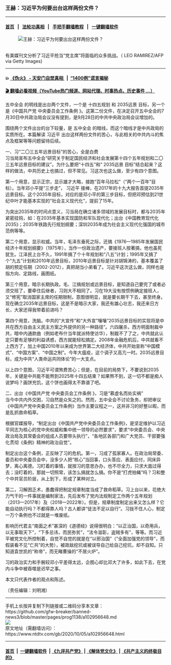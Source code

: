 ### 王赫：习近平为何要出台这样两份文件？
------------------------

#### [首页](https://github.com/gfw-breaker/banned-news3/blob/master/README.md) &nbsp;&nbsp;|&nbsp;&nbsp; [法轮功真相](https://github.com/begood0513/basic/blob/master/README.md)  &nbsp;&nbsp;|&nbsp;&nbsp; [手把手翻墙教程](https://github.com/gfw-breaker/guides/wiki)  &nbsp;&nbsp;|&nbsp;&nbsp; [一键翻墙软件](https://github.com/gfw-breaker/nogfw/blob/master/README.md)  



<div><div class="featured_image">
 <figure>
  <img alt="王赫：习近平为何要出台这样两份文件？" src="https://i.ntdtv.com/assets/uploads/2020/10/GettyImages-1214296586-800x450.jpg"/>
 </figure><br/>
 <span class="caption">
  有美媒刊文分析了习近平抢当“党主席”将面临的众多挑战。（ LEO RAMIREZ/AFP via Getty Images)
 </span>
</div>
</div><hr/>

#### 💥 [《伪火》 - 天安门自焚真相 ](http://158.247.195.190:10000/videos/blog/weihuo.html)&nbsp; |&nbsp; [“1400例”谎言揭秘  ](http://158.247.195.190:10000/videos/blog/jiexi1400.html)

#### [ 🎬  翻墙必看视频（YouTube热门频道、网站代理、时事热点、历史事件 ...）](https://github.com/gfw-breaker/links/blob/master/banned.md)

<div><div class="post_content" itemprop="articleBody">
 <p>
  <ok href="https://www.ntdtv.com/gb/五中全会.htm">
   五中全会
  </ok>
  的明线是出台两个文件，一个是
  <ok href="https://www.ntdtv.com/gb/十四五规划.htm">
   十四五规划
  </ok>
  和
  <ok href="https://www.ntdtv.com/gb/2035远景.htm">
   2035远景
  </ok>
  目标，另一个是《中国共产党
  <ok href="https://www.ntdtv.com/gb/中央委员会工作条例.htm">
   中央委员会工作条例
  </ok>
  》。这第二份文件，在决定召开五中全会的7月30日中共政治局会议没有提到，是9月28日的中共中央政治局会议增加的。
 </p>
 <p>
  围绕两个文件出台的台下较量，是
  <ok href="https://www.ntdtv.com/gb/五中全会.htm">
   五中全会
  </ok>
  的暗线，而这个暗线才是中共政局的实质所在。本篇解读
  <ok href="https://www.ntdtv.com/gb/习近平.htm">
   习近平
  </ok>
  出台这样两份文件的苦心，与此相关的中共内斗的焦点及框架等等问题留待后续。
 </p>
 <p>
  一、习“二〇三五年远景目标”的苦心，全是白费
  <br/>
  习当局宣布五中全会“研究关于制定国民经济和社会发展第十四个五年规划和二〇三五年远景目标的建议”。为什么要把“十四五”和“
  <ok href="https://www.ntdtv.com/gb/2035远景.htm">
   2035远景
  </ok>
  目标”结合起来？这样的做法，中共历史上也搞过，但不常见。习这次也这么做，至少有四个意图。
 </p>
 <p>
  第一个用意，显示正宗，显示雄才大略，接跑“百年马拉松”（“两个一百年”目标）。当年邓小平提“三步走”，
  <ok href="https://www.ntdtv.com/gb/习近平.htm">
   习近平
  </ok>
  接棒，在2017年的十九大报告首提2035年远景目标。这个2035年目标，对应的是邓小平的第三步目标，但把邓预估到21世纪中叶才能基本实现的“社会主义现代化”，提前了15年。
 </p>
 <p>
  为突出2035年的时间点意义，习当局在确立诸多领域的发展目标时，都与2035年紧密挂钩，如：在2035年基本实现国防和军队现代化；出台《中国教育现代化2035》；2035年铁路先行规划纲要；深圳2035年成为社会主义现代化强国的城市范例等等。
 </p>
 <p>
  第二个用意，显示权威。当年，毛泽东垂死之际，还搞《1976—1985年发展国民经济十年规划纲要》（1975年），当作一份政治遗产，要接班人按著搞，他也虽死犹生。江泽民上台不久，1991年搞了个十年规划和“八五”计划；1995年又搞了个“九五”计划和2010年远景目标，2010年远景目标是针对胡锦涛的，基本覆盖了胡的预定任期（2002-2012），真把胡当小弟看了。习近平这次这么做，同样也是指方向、定路线，画图纸。
 </p>
 <p>
  第三个用意，暗示长期执政。毛、江搞规划或远景目标，是知道自己要完了或者必须交班了，要牵住后继者，习则大不相同了。习在19大没有按惯例确定接班人，又“修宪”取消国家主席的任期限制，意图很明显，就是要长期干下去，甚至终身。现在确立2035年远景目标，这是不是暗示大家，我还有雄心壮志，我还来日方长，大家还得我带着前进吗？
 </p>
 <p>
  第四个用意，洗脑。中共的“大宣传”和“大外宣”嚷嚷“2035远景目标的实现将是中共在西方自由主义民主方案之外提供的另一种路径”。六四屠杀，西方明面制裁中共，暗中内通款曲（例如老布什当年就派特使访华），制裁不了了之，中共就此认定只要有足够的利益诱惑，西方就能轻松搞定。2008年金融危机后，中共就看不上西方了，加上中国2010年以来成为世界第二大经济体，中共开始宣称“中国模式”、“中国方案”、“中国之制”。今年大瘟疫，这个调子又高亢一时。2035远景目标，成为中共“人类命运共同体论”的一大支点。
 </p>
 <p>
  以上四个意图，习近平可谓煞费苦心；但是，在目前的局势下，不要说到2035年，关键是中共能不能熬到2025年十四五结束？如果熬不到，这一切不都是痴人说梦吗？画饼充饥，这个饼也画得太不靠谱了吧。
 </p>
 <p>
  二、出台《中国共产党
  <ok href="https://www.ntdtv.com/gb/中央委员会工作条例.htm">
   中央委员会工作条例
  </ok>
  》，习是“慕虚名而处实祸”
  <br/>
  当今中共内外交困，习自然是众矢之的。然而，五中全会不讨论急务，却把审议《中国共产党中央委员会工作条例》当作主要议程之一，这并非习的好整以暇，而是乱抓救命稻草。
 </p>
 <p>
  根据官媒报导，“制定出台《中国共产党中央委员会工作条例》，是坚定维护以习近平同志为核心的党中央权威和集中统一领导的必然要求”，要求“中央委员会、中央政治局及其常委会的组成人员要带头执行”，“各地区各部门和广大党员、干部要强化贯彻《条例》精神的政治自觉”。
 </p>
 <p>
  制定出台这个条例，正反映了习的危机。第一，习成了孤家寡人。在政治局常委、委员和中央委员会中，没多少人把“核心”当回事，口头答应、表面应付，同床异梦，离心离德。习盯着的事情，就按习的意思办办，也不尽全力，只求大面过得去；没盯着的，那就一切照常，该怎么搞就怎么搞。你不是“打虎拍蝇”吗？习和整个中共官员阶层，从上到下，形成了某种对立。
 </p>
 <p>
  第二，习解困乏术，愚蠢得把制定规章制度当成了救命稻草。习上台以来，花绝大力气干的一件事就是编制家法，先后发布了党内法规制定工作两个五年规划（2013—2017年）及（2018—2022年）。但是，规章制度制定出来又怎么样？它能自动执行吗？不都得靠人吗？古人都讲“徒法不足以自行”。习拢不住人心，制定一万个条例也不过就是一堆废纸。
 </p>
 <p>
  影响历代君主“南面之术”甚深的《道德经》说得很明白：“以正治国，以奇用兵，以无事取天下”，“下多忌讳，而民弥贫”，“法令滋彰，盗贼多有”，等等。而习近平被党文化所控制着，自觉不自觉的就是在“以邪治国”（“全面加强党的领导”，而假装看不见“亡共”的大势），被政敌挖坑或被误导自己给自己挖坑，却不自知。只知道袁世凯的“称帝”，而无睹曹操的“不居火炉”。
 </p>
 <p>
  习的政治实力和手腕较邓小平差得太远，企图心却比邓大了许多，如此下去，在党内斗争中被吞噬是迟早之事。
 </p>
 <p>
  本文只代表作者的观点和陈述。
 </p>
 <p>
  （责任编辑：刘明湘）
 </p>
 <div class="single_ad">
 </div>
</div>
</div>
<hr/>
手机上长按并复制下列链接或二维码分享本文章：<br/>
https://github.com/gfw-breaker/banned-news3/blob/master/pages/prog1138/a102956648.md <br/>
<a href='https://github.com/gfw-breaker/banned-news3/blob/master/pages/prog1138/a102956648.md'><img src='https://github.com/gfw-breaker/banned-news3/blob/master/pages/prog1138/a102956648.md.png'/></a> <br/>
原文地址（需翻墙访问）：https://www.ntdtv.com/gb/2020/10/05/a102956648.html


------------------------
#### [首页](https://github.com/gfw-breaker/banned-news3/blob/master/README.md) &nbsp;|&nbsp; [一键翻墙软件](https://github.com/gfw-breaker/nogfw/blob/master/README.md) &nbsp;| [《九评共产党》](https://github.com/gfw-breaker/9ping.md/blob/master/README.md#九评之一评共产党是什么) | [《解体党文化》](https://github.com/gfw-breaker/jtdwh.md/blob/master/README.md) | [《共产主义的终极目的》](https://github.com/gfw-breaker/gczydzjmd.md/blob/master/README.md)


<img src='http://gfw-breaker.win/banned-news3/pages/prog1138/a102956648.md' width='0px' height='0px'/>
